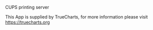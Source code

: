 CUPS printing server

This App is supplied by TrueCharts, for more information please visit https://truecharts.org
